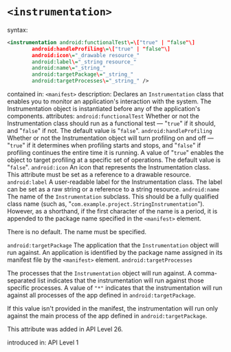 `<instrumentation>`
=================

syntax:

```xml
<instrumentation android:functionalTest\=\["true" | "false"\]
        android:handleProfiling\=\["true" | "false"\]
        android:icon\="_drawable resource_"
        android:label\="_string resource_"
        android:name\="_string_"
        android:targetPackage\="_string_"
        android:targetProcesses\="_string_" />
```

contained in: `<manifest>` description: Declares an `Instrumentation` class that enables you to monitor an application's interaction with the system. The Instrumentation object is instantiated before any of the application's components. attributes: `android:functionalTest` Whether or not the Instrumentation class should run as a functional test — "`true`" if it should, and "`false`" if not. The default value is "`false`". `android:handleProfiling` Whether or not the Instrumentation object will turn profiling on and off — "`true`" if it determines when profiling starts and stops, and "`false`" if profiling continues the entire time it is running. A value of "`true`" enables the object to target profiling at a specific set of operations. The default value is "`false`". `android:icon` An icon that represents the Instrumentation class. This attribute must be set as a reference to a drawable resource. `android:label` A user-readable label for the Instrumentation class. The label can be set as a raw string or a reference to a string resource. `android:name` The name of the `Instrumentation` subclass. This should be a fully qualified class name (such as, "`com.example.project.StringInstrumentation`"). However, as a shorthand, if the first character of the name is a period, it is appended to the package name specified in the `<manifest>` element.

There is no default. The name must be specified.

`android:targetPackage` The application that the `Instrumentation` object will run against. An application is identified by the package name assigned in its manifest file by the `<manifest>` element. `android:targetProcesses`

The processes that the `Instrumentation` object will run against. A comma-separated list indicates that the instrumentation will run against those specific processes. A value of `"*"` indicates that the instrumentation will run against all processes of the app defined in `android:targetPackage`.

If this value isn't provided in the manifest, the instrumentation will run only against the main process of the app defined in `android:targetPackage`.

This attribute was added in API Level 26.

introduced in: API Level 1